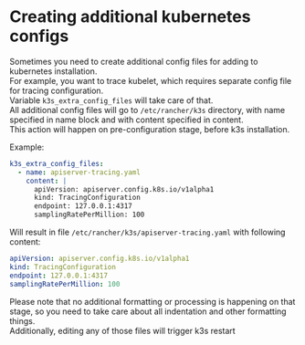 # Creating additional kubernetes configs
Sometimes you need to create additional config files for adding to kubernetes installation.  
For example, you want to trace kubelet, which requires separate config file for tracing configuration.  
Variable ```k3s_extra_config_files``` will take care of that.  
All additional config files will go to ```/etc/rancher/k3s``` directory, with name specified in name block and with content specified in content.  
This action will happen on pre-configuration stage, before k3s installation.  

Example:
```yaml
k3s_extra_config_files:
  - name: apiserver-tracing.yaml
    content: |
      apiVersion: apiserver.config.k8s.io/v1alpha1
      kind: TracingConfiguration
      endpoint: 127.0.0.1:4317
      samplingRatePerMillion: 100
```

Will result in file ```/etc/rancher/k3s/apiserver-tracing.yaml``` with following content:
```yaml
apiVersion: apiserver.config.k8s.io/v1alpha1
kind: TracingConfiguration
endpoint: 127.0.0.1:4317
samplingRatePerMillion: 100
```

Please note that no additional formatting or processing is happening on that stage, so you need to take care about all indentation and other formatting things.  
Additionally, editing any of those files will trigger k3s restart

